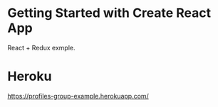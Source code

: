 # Getting Started with Create React App

React + Redux exmple.

# Heroku

https://profiles-group-example.herokuapp.com/
